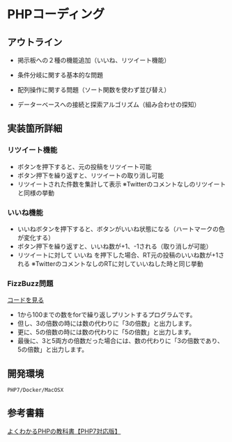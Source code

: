# PHPコーディング

## アウトライン
- 掲示板への２種の機能追加（いいね、リツイート機能）

- 条件分岐に関する基本的な問題

- 配列操作に関する問題（ソート関数を使わず並び替え）

- データーベースへの接続と探索アルゴリズム（組み合わせの探知）

## 実装箇所詳細

### リツイート機能
- ボタンを押下すると、元の投稿をリツイート可能
- ボタン押下を繰り返すと、リツイートの取り消し可能
- リツイートされた件数を集計して表示
※Twitterのコメントなしのリツイートと同様の挙動

### いいね機能
- いいねボタンを押下すると、ボタンがいいね状態になる（ハートマークの色が変化する）
- ボタン押下を繰り返すと、いいね数が+1、-1される（取り消しが可能）
- リツイートに対して いいね を押下した場合、RT元の投稿のいいね数が+1される
※TwitterのコメントなしのRTに対していいねした時と同じ挙動

### FizzBuzz問題

[コードを見る](https://github.com/KakoFujimoto/quelcode-php/blob/feature/php-pre-challenge1/html/php-pre-challenge1/index.php)

- 1から100までの数をforで繰り返しプリントするプログラムです。
- 但し、3の倍数の時には数の代わりに「3の倍数」と出力します。
- 更に、5の倍数の時には数の代わりに「5の倍数」と出力します。
- 最後に、3と5両方の倍数だった場合には、数の代わりに「3の倍数であり、5の倍数」と出力します。

## 開発環境
```
PHP7/Docker/MacOSX
```

## 参考書籍
<a href="https://www.amazon.co.jp/%E3%82%88%E3%81%8F%E3%82%8F%E3%81%8B%E3%82%8BPHP%E3%81%AE%E6%95%99%E7%A7%91%E6%9B%B8-%E3%80%90PHP7%E5%AF%BE%E5%BF%9C%E7%89%88%E3%80%91-%E6%95%99%E7%A7%91%E6%9B%B8%E3%82%B7%E3%83%AA%E3%83%BC%E3%82%BA-%E3%81%9F%E3%81%AB%E3%81%90%E3%81%A1-%E3%81%BE%E3%81%93%E3%81%A8-ebook/dp/B07C3QQKTX/">よくわかるPHPの教科書【PHP7対応版】</a>

